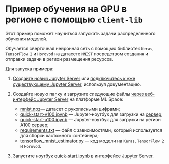 # Пример обучения на GPU в регионе с помощью `client-lib` 

Этот пример поможет научиться запускать задачи распределенного обучения моделей.

Обучается сверточная нейронная сеть с помощью библиотек `Keras`, `TensorFlow 2` и `Horovod` на датасете `MNIST` посредством создания и отправки задачи в регион размещения ресурсов.

Для запуска примера:

1. [Создайте новый Jupyter Server](https://cloud.ru/ru/docs/aicloud/mlspace/concepts/guides/guides__jupyter/environments__environments__jupyter-server__create-new-jupyter-server.html) или [подключитесь к уже существующему Jupyter Server](https://cloud.ru/ru/docs/aicloud/mlspace/concepts/guides/guides__jupyter/environments__environments__jupyter-server__connect-to-exist.html), используя документацию.

2. Создайте новую папку и загрузите следующие файлы [через веб-интерфейс Jupyter Server](https://mlspace.aicloud.sbercloud.ru/mlspace/jupyter-server) на платформе ML Space:

   * [mnist.npz](mnist.npz)— датасет с рукописными цифрами;
   * [quick-start-v100.ipynb](quick-start-v100.ipynb) — Jupyter-ноутбук для загрузки на [сервер](https://console.cloud.ru/projects/);
   * [quick-start-a100.ipynb](quick-start-a100.ipynb) — Jupyter-ноутбук для загрузки на регион A100 [сервер](https://console.cloud.ru/projects/);
   * [requirements.txt](requirements.txt) — файл с зависимостями, который используется для сборки кастомного контейнера;
   * [tensorflow_mnist_estimator.py](tensorflow_mnist_estimator.py) — код модели на `Keras`, `TensorFlow 2` и `Horovod`.

3. Запустите ноутбук [quick-start.ipynb](quick-start.ipynb) в интерфейсе Jupyter Server.
